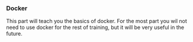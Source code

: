 ### Docker

This part will teach you the basics of docker.
For the most part you wil not need to use docker for the rest of training, but it will be very useful in the future.
